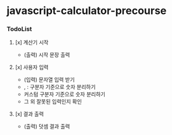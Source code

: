 # javascript-calculator-precourse

### TodoList

1. [x] 계산기 시작

   - (출력) 시작 문장 출력

2. [x] 사용자 입력

   - (입력) 문자열 입력 받기
   - , : 구분자 기준으로 숫자 분리하기
   - 커스텀 구분자 기준으로 숫자 분리하기
   - 그 외 잘못된 입력인지 확인

3. [x] 결과 출력
   - (출력) 덧셈 결과 출력
